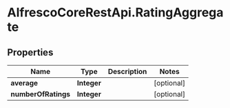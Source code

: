 # AlfrescoCoreRestApi.RatingAggregate

## Properties
Name | Type | Description | Notes
------------ | ------------- | ------------- | -------------
**average** | **Integer** |  | [optional] 
**numberOfRatings** | **Integer** |  | [optional] 


